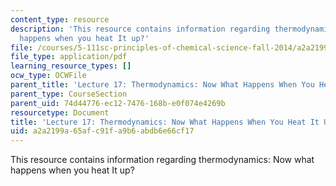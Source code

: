 ```yaml
---
content_type: resource
description: 'This resource contains information regarding thermodynamics: Now what
  happens when you heat It up?'
file: /courses/5-111sc-principles-of-chemical-science-fall-2014/a2a2199a65afc91fa9b6abdb6e66cf17_MIT5_111F14_Lec17.pdf
file_type: application/pdf
learning_resource_types: []
ocw_type: OCWFile
parent_title: 'Lecture 17: Thermodynamics: Now What Happens When You Heat It Up?'
parent_type: CourseSection
parent_uid: 74d44776-ec12-7476-168b-e0f074e4269b
resourcetype: Document
title: 'Lecture 17: Thermodynamics: Now What Happens When You Heat It Up?'
uid: a2a2199a-65af-c91f-a9b6-abdb6e66cf17
---
```

This resource contains information regarding thermodynamics: Now what happens when you heat It up?

